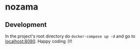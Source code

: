 # nozama

## Development 
In the project's root directory do `docker-compose up -d` and go to [localhost:8080](http://localhost:8080).
Happy coding :)!!
